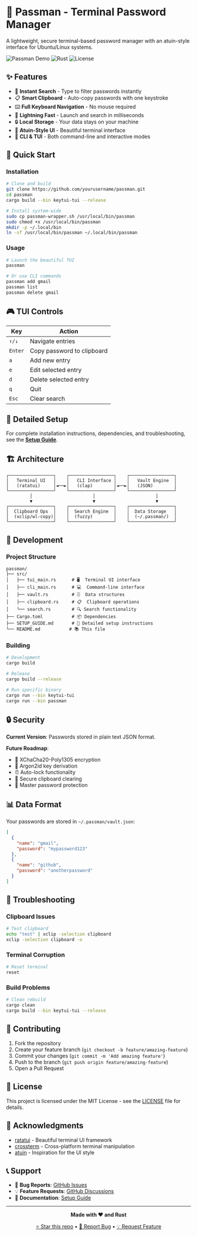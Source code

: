 # 🔐 Passman - Terminal Password Manager

A lightweight, secure terminal-based password manager with an atuin-style interface for Ubuntu/Linux systems.

![Passman Demo](https://img.shields.io/badge/Status-Ready%20for%20Use-brightgreen)
![Rust](https://img.shields.io/badge/Made%20with-Rust-orange)
![License](https://img.shields.io/badge/License-MIT-blue)

## ✨ Features

- 🎯 **Instant Search** - Type to filter passwords instantly
- 📋 **Smart Clipboard** - Auto-copy passwords with one keystroke
- ⌨️ **Full Keyboard Navigation** - No mouse required
- 🚀 **Lightning Fast** - Launch and search in milliseconds
- 🔒 **Local Storage** - Your data stays on your machine
- 🎨 **Atuin-Style UI** - Beautiful terminal interface
- 🔧 **CLI & TUI** - Both command-line and interactive modes

## 🚀 Quick Start

### Installation

```bash
# Clone and build
git clone https://github.com/yourusername/passman.git
cd passman
cargo build --bin keytui-tui --release

# Install system-wide
sudo cp passman-wrapper.sh /usr/local/bin/passman
sudo chmod +x /usr/local/bin/passman
mkdir -p ~/.local/bin
ln -sf /usr/local/bin/passman ~/.local/bin/passman
```

### Usage

```bash
# Launch the beautiful TUI
passman

# Or use CLI commands
passman add gmail
passman list
passman delete gmail
```

## 🎮 TUI Controls

| Key | Action |
|-----|--------|
| `↑/↓` | Navigate entries |
| `Enter` | Copy password to clipboard |
| `a` | Add new entry |
| `e` | Edit selected entry |
| `d` | Delete selected entry |
| `q` | Quit |
| `Esc` | Clear search |

## 📖 Detailed Setup

For complete installation instructions, dependencies, and troubleshooting, see the [**Setup Guide**](SETUP_GUIDE.md).

## 🏗️ Architecture

```
┌─────────────────┐    ┌─────────────────┐    ┌─────────────────┐
│   Terminal UI   │    │   CLI Interface │    │   Vault Engine  │
│   (ratatui)     │◄──►│   (clap)        │◄──►│   (JSON)        │
└─────────────────┘    └─────────────────┘    └─────────────────┘
         │                       │                       │
         ▼                       ▼                       ▼
┌─────────────────┐    ┌─────────────────┐    ┌─────────────────┐
│  Clipboard Ops  │    │  Search Engine  │    │  Data Storage   │
│  (xclip/wl-copy)│    │  (fuzzy)        │    │  (~/.passman/)  │
└─────────────────┘    └─────────────────┘    └─────────────────┘
```

## 🔧 Development

### Project Structure

```
passman/
├── src/
│   ├── tui_main.rs      # 🖥️  Terminal UI interface
│   ├── cli_main.rs      # 💻  Command-line interface  
│   ├── vault.rs         # 🗄️  Data structures
│   ├── clipboard.rs     # 📋  Clipboard operations
│   └── search.rs        # 🔍 Search functionality
├── Cargo.toml           # 📦 Dependencies
├── SETUP_GUIDE.md       # 📖 Detailed setup instructions
└── README.md           # 📚 This file
```

### Building

```bash
# Development
cargo build

# Release
cargo build --release

# Run specific binary
cargo run --bin keytui-tui
cargo run --bin passman
```

## 🔒 Security

**Current Version**: Passwords stored in plain text JSON format.

**Future Roadmap**:
- 🔐 XChaCha20-Poly1305 encryption
- 🔑 Argon2id key derivation  
- ⏰ Auto-lock functionality
- 🧹 Secure clipboard clearing
- 🔐 Master password protection

## 📊 Data Format

Your passwords are stored in `~/.passman/vault.json`:

```json
[
  {
    "name": "gmail",
    "password": "mypassword123"
  },
  {
    "name": "github", 
    "password": "anotherpassword"
  }
]
```

## 🐛 Troubleshooting

### Clipboard Issues
```bash
# Test clipboard
echo "test" | xclip -selection clipboard
xclip -selection clipboard -o
```

### Terminal Corruption
```bash
# Reset terminal
reset
```

### Build Problems
```bash
# Clean rebuild
cargo clean
cargo build --bin keytui-tui --release
```

## 🤝 Contributing

1. Fork the repository
2. Create your feature branch (`git checkout -b feature/amazing-feature`)
3. Commit your changes (`git commit -m 'Add amazing feature'`)
4. Push to the branch (`git push origin feature/amazing-feature`)
5. Open a Pull Request

## 📄 License

This project is licensed under the MIT License - see the [LICENSE](LICENSE) file for details.

## 🙏 Acknowledgments

- [ratatui](https://github.com/ratatui-org/ratatui) - Beautiful terminal UI framework
- [crossterm](https://github.com/crossterm-rs/crossterm) - Cross-platform terminal manipulation
- [atuin](https://github.com/atuinsh/atuin) - Inspiration for the UI style

## 📞 Support

- 🐛 **Bug Reports**: [GitHub Issues](https://github.com/yourusername/passman/issues)
- 💡 **Feature Requests**: [GitHub Discussions](https://github.com/yourusername/passman/discussions)
- 📖 **Documentation**: [Setup Guide](SETUP_GUIDE.md)

---

<div align="center">

**Made with ❤️ and Rust**

[⭐ Star this repo](https://github.com/yourusername/passman) • [🐛 Report Bug](https://github.com/yourusername/passman/issues) • [💡 Request Feature](https://github.com/yourusername/passman/discussions)

</div>